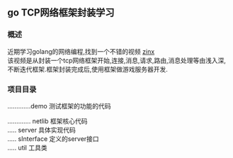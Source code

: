 ## go TCP网络框架封装学习
### 概述
 近期学习golang的网络编程,找到一个不错的视频  [zinx](https://www.bilibili.com/video/BV1wE411d7th?p=29)<br>
 该视频是从封装一个tcp网络框架开始,连接,消息,请求,路由,消息处理等由浅入深,<br>
 不断迭代框架.框架封装完成后,使用框架做游戏服务器开发.
 
### 项目目录
 .............demo 测试框架的功能的代码 <br>
 
 ............. netlib 框架核心代码 <br>
 ..... server 具体实现代码<br>
 ..... sInterface 定义的server接口<br>
 ..... util 工具类